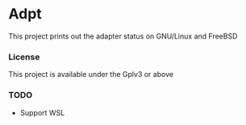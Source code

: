 # Adpt
This project prints out the adapter status on GNU/Linux and FreeBSD

### License
This project is available under the Gplv3 or above

### TODO
* Support WSL
